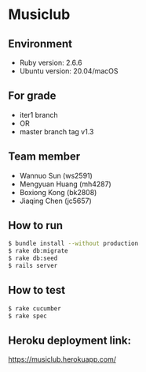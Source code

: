 # Musiclub

## Environment
- Ruby version: 2.6.6
- Ubuntu version: 20.04/macOS

## For grade
- iter1 branch
- OR
- master branch tag v1.3



## Team member
- Wannuo Sun (ws2591)
- Mengyuan Huang (mh4287)
- Boxiong Kong (bk2808)
- Jiaqing Chen (jc5657)

## How to run
```bash
$ bundle install --without production
$ rake db:migrate
$ rake db:seed
$ rails server
```

## How to test
```bash
$ rake cucumber
$ rake spec
```
## Heroku deployment link:
https://musiclub.herokuapp.com/
